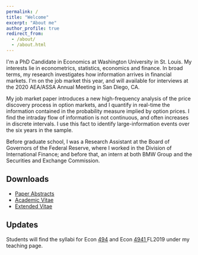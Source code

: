 ```yaml
---
permalink: /
title: "Welcome"
excerpt: "About me"
author_profile: true
redirect_from: 
  - /about/
  - /about.html
---
```


I'm a PhD Candidate in Economics at Washington University in St. Louis. My interests lie in econometrics, statistics, economics and finance. In broad terms, my research investigates how information arrives in financial markets. I'm on the job market this year, and will available for interviews at the 2020 AEA/ASSA Annual Meeting in San Diego, CA.

My job market paper introduces a new high-frequency analysis of the price discovery process in option markets, and I quantify in real-time the information contained in the probability measure implied by option prices. I find the intraday flow of information is not continuous, and often increases in discrete intervals. I use this fact to identify large-information events over the six years in the sample.

Before graduate school, I was a Research Assistant at the Board of Governors of the Federal Reserve, where I worked in the Division of International Finance; and before that, an intern at both BMW Group and the Securities and Exchange Commission.

Downloads
------
* [Paper Abstracts](https://zdinakmg.github.io/files/zdinakmg_abstract.pdf)
* [Academic Vitae](https://zdinakmg.github.io/files/zdinakmg_cv.pdf)
* [Extended Vitae](https://zdinakmg.github.io/files/zdinakmg_cv_plus.pdf)

Updates
------
Students will find the syllabi for Econ [494](https://zdinakmg.github.io/teaching/2019-Econ-494) and Econ [4941 ](https://zdinakmg.github.io/teaching/2019-Econ-4941) FL2019 under my teaching page.
